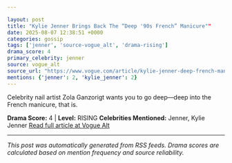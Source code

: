 ```yaml
---

layout: post
title: "Kylie Jenner Brings Back The “Deep '90s French” Manicure""
date: 2025-08-07 12:38:51 +0000
categories: gossip
tags: ['jenner', 'source-vogue_alt', 'drama-rising']
drama_score: 4
primary_celebrity: jenner
source: vogue_alt
source_url: "https://www.vogue.com/article/kylie-jenner-deep-french-manicure""
mentions: {'jenner': 2, 'kylie_jenner': 2}
---
```


Celebrity nail artist Zola Ganzorigt wants you to go deep—deep into the French manicure, that is.

**Drama Score:** 4 | **Level:** RISING **Celebrities Mentioned:** Jenner, Kylie Jenner [Read full article at Vogue Alt](https://www.vogue.com/article/kylie-jenner-deep-french-manicure)

---

*This post was automatically generated from RSS feeds. Drama scores are calculated based on mention frequency and source reliability.*
